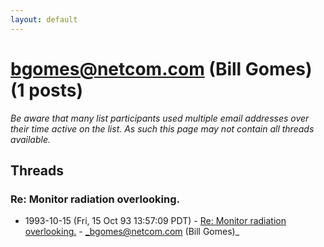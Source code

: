 ```yaml
---
layout: default
---
```


# bgomes@netcom.com (Bill Gomes) (1 posts)

_Be aware that many list participants used multiple email addresses over their time active on the list. As such this page may not contain all threads available._

## Threads

### Re: Monitor radiation overlooking.
+ 1993-10-15 (Fri, 15 Oct 93 13:57:09 PDT) - [Re: Monitor radiation overlooking.](/archive/1993/10/1f26d7ae7f38d6749053aaef509e8dc65cc622243b6603060d838cfe51b3ea9f) - _bgomes@netcom.com (Bill Gomes)_

